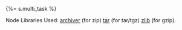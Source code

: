 {%= s.multi_task %}

Node Libraries Used:
[archiver](https://github.com/ctalkington/node-archiver) (for zip)
[tar](https://github.com/isaacs/node-tar) (for tar/tgz)
[zlib](http://nodejs.org/api/zlib.html#zlib_options) (for gzip).
